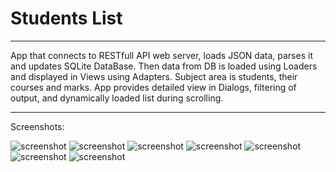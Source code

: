 # Students List
-----------------------------------------
App that connects to RESTfull API web server, loads JSON data, parses it and updates SQLite DataBase.
Then data from DB is loaded using Loaders and displayed in Views using Adapters.
Subject area is students, their courses and marks.
App provides detailed view in Dialogs, filtering of output, and dynamically loaded list during scrolling.

-----------------------------------------
Screenshots:

 ![screenshot](https://raw.githubusercontent.com/Vitaliy-B/Students-List/master/screenshots/2018-01.jpg "screenshot")
 ![screenshot](https://raw.githubusercontent.com/Vitaliy-B/Students-List/master/screenshots/2018-02.jpg "screenshot")
 ![screenshot](https://raw.githubusercontent.com/Vitaliy-B/Students-List/master/screenshots/2018-03.jpg "screenshot")
 ![screenshot](https://raw.githubusercontent.com/Vitaliy-B/Students-List/master/screenshots/2018-04.jpg "screenshot")
 ![screenshot](https://raw.githubusercontent.com/Vitaliy-B/Students-List/master/screenshots/2018-05.jpg "screenshot")
 ![screenshot](https://raw.githubusercontent.com/Vitaliy-B/Students-List/master/screenshots/2018-06.jpg "screenshot")
 ![screenshot](https://raw.githubusercontent.com/Vitaliy-B/Students-List/master/screenshots/2018-07.jpg "screenshot")

